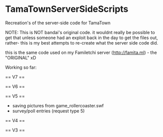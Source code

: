 # TamaTownServerSideScripts
Recreation's of the server-side code for TamaTown

NOTE: This is NOT bandai's original code. it wouldnt really be possible to get that unless someone had an exploit back in the day to get the files out, rather- this is my best attempts to re-create what the server side code did.

this is the same code used on my Familetchi server (http://famita.ml) - the "ORIGINAL" xD


Working so far: 

== V7 ==


== V6 ==


== V5 ==
- saving pictures from game_rollercoaster.swf
- survey/poll entries (request type 5)

== V4 ==


== V3 ==
